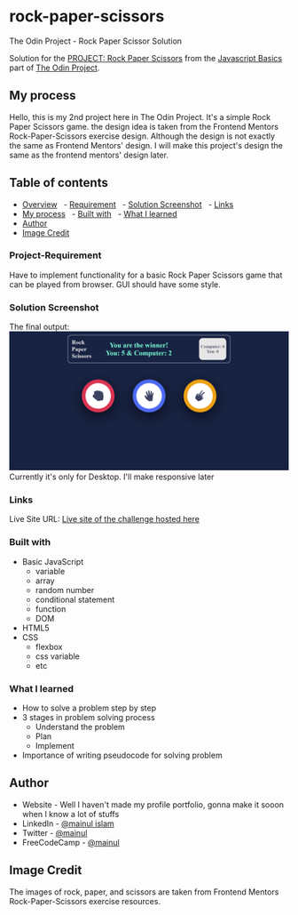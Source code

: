 # rock-paper-scissors
The Odin Project - Rock Paper Scissor Solution

Solution for the [PROJECT: Rock Paper Scissors](https://www.theodinproject.com/paths/foundations/courses/foundations/lessons/rock-paper-scissors) from the [Javascript Basics](https://www.theodinproject.com/paths/foundations/courses/foundations#javascript-basics) part of [The Odin Project](https://www.theodinproject.com/).

## My process
Hello, this is my 2nd project here in The Odin Project. It's a simple Rock Paper Scissors game.
the design idea is taken from the Frontend Mentors Rock-Paper-Scissors exercise design. Although the design is not exactly the same as Frontend Mentors' design. I will make this project's design the same as the frontend mentors' design later.

## Table of contents
- [Overview](#overview)
  - [Requirement](#project-requirement)
  - [Solution Screenshot](#solution-screenshot)
  - [Links](#links)
- [My process](#my-process)
  - [Built with](#built-with)
  - [What I learned](#what-i-learned)
- [Author](#author)
- [Image Credit](#image-credit)


### Project-Requirement
Have to implement functionality for a basic Rock Paper Scissors game that can be played from browser. GUI should have some style.


### Solution Screenshot
The final output:
![Desktop-view](image/final-look.png)
Currently it's only for Desktop. I'll make responsive later

### Links
Live Site URL: [Live site of the challenge hosted here](https://mainul-islam-nirob.github.io/rock-paper-scissors/)

### Built with
- Basic JavaScript
    - variable
    - array
    - random number
    - conditional statement
    - function
    - DOM
- HTML5
- CSS
    - flexbox
    - css variable
    - etc

### What I learned
- How to solve a problem step by step
- 3 stages in problem solving process
    - Understand the problem
    - Plan
    - Implement
- Importance of writing pseudocode for solving problem


## Author
- Website - Well I haven't made my profile portfolio, gonna make it sooon when I know a lot of stuffs
- LinkedIn - [@mainul islam](https://www.linkedin.com/in/mainul-islam-nirob/)
- Twitter - [@mainul](https://twitter.com/Mainuli96601040)
- FreeCodeCamp - [@mainul](https://www.freecodecamp.org/mainul)

## Image Credit
The images of rock, paper, and scissors are taken from Frontend Mentors Rock-Paper-Scissors exercise resources. 